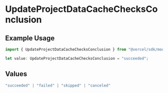 # UpdateProjectDataCacheChecksConclusion

## Example Usage

```typescript
import { UpdateProjectDataCacheChecksConclusion } from "@vercel/sdk/models/updateprojectdatacacheop.js";

let value: UpdateProjectDataCacheChecksConclusion = "succeeded";
```

## Values

```typescript
"succeeded" | "failed" | "skipped" | "canceled"
```